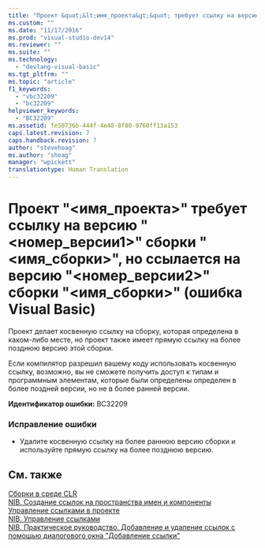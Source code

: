 ```yaml
---
title: "Проект &quot;&lt;имя_проекта&gt;&quot; требует ссылку на версию &quot;&lt;номер_версии1&gt;&quot; сборки &quot;&lt;имя_сборки&gt;&quot;, но ссылается на версию &quot;&lt;номер_версии2&gt;&quot; сборки &quot;&lt;имя_сборки&gt;&quot; (ошибка Visual Basic) | Microsoft Docs"
ms.custom: ""
ms.date: "11/17/2016"
ms.prod: "visual-studio-dev14"
ms.reviewer: ""
ms.suite: ""
ms.technology: 
  - "devlang-visual-basic"
ms.tgt_pltfrm: ""
ms.topic: "article"
f1_keywords: 
  - "vbc32209"
  - "bc32209"
helpviewer_keywords: 
  - "BC32209"
ms.assetid: fe50736b-444f-4e40-8f80-9760ff13a153
caps.latest.revision: 7
caps.handback.revision: 7
author: "stevehoag"
ms.author: "shoag"
manager: "wpickett"
translationtype: Human Translation
---
```

# Проект &quot;&lt;имя_проекта&gt;&quot; требует ссылку на версию &quot;&lt;номер_версии1&gt;&quot; сборки &quot;&lt;имя_сборки&gt;&quot;, но ссылается на версию &quot;&lt;номер_версии2&gt;&quot; сборки &quot;&lt;имя_сборки&gt;&quot; (ошибка Visual Basic)
Проект делает косвенную ссылку на сборку, которая определена в каком\-либо месте, но проект также имеет прямую ссылку на более позднюю версию этой сборки.  
  
 Если компилятор разрешил вашему коду использовать косвенную ссылку, возможно, вы не сможете получить доступ к типам и программным элементам, которые были определены определен в более поздней версии, но не в более ранней версии.  
  
 **Идентификатор ошибки:** BC32209  
  
### Исправление ошибки  
  
-   Удалите косвенную ссылку на более раннюю версию сборки и используйте прямую ссылку на более позднюю версию.  
  
## См. также  
 [Сборки в среде CLR](../Topic/Assemblies%20in%20the%20Common%20Language%20Runtime.md)   
 [NIB. Создание ссылок на пространства имен и компоненты](http://msdn.microsoft.com/ru-ru/568fa759-796b-44cd-bf5e-1cf8de6e38fd)   
 [Управление ссылками в проекте](/visual-studio/ide/managing-references-in-a-project)   
 [NIB. Управление ссылками](http://msdn.microsoft.com/ru-ru/910912ce-0dc9-4569-9274-32c44a20cb2c)   
 [NIB. Практическое руководство. Добавление и удаление ссылок с помощью диалогового окна "Добавление ссылки"](http://msdn.microsoft.com/ru-ru/3bd75d61-f00c-47c0-86a2-dd1f20e231c9)